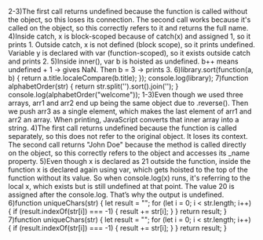 2-3)The first call returns undefined because the function is called without the object, so this loses its connection.
The second call works because it's called on the object, so this correctly refers to it and returns the full name.
4)Inside catch, x is block-scoped because of catch(x) and assigned 1, so it prints 1.
Outside catch, x is not defined (block scope), so it prints undefined.
Variable y is declared with var (function-scoped), so it exists outside catch and prints 2.
5)Inside inner(), var b is hoisted as undefined.
b++ means undefined + 1 → gives NaN.
Then b = 3 → prints 3.
6)library.sort(function(a, b) {
  return a.title.localeCompare(b.title);
});
console.log(library);
7)function alphabetOrder(str) {
  return str.split('').sort().join('');
}
console.log(alphabetOrder("welcome"));
1-3)Even though we used three arrays, arr1 and arr2 end up being the same object due to .reverse(). Then we push arr3 as a single element, which makes the last element of arr1 and arr2 an array. When printing, JavaScript converts that inner array into a string.
4)The first call returns undefined because the function is called separately, so this does not refer to the original object. It loses its context.
The second call returns "John Doe" because the method is called directly on the object, so this correctly refers to the object and accesses its _name property.
5)Even though x is declared as 21 outside the function, inside the function x is declared again using var, which gets hoisted to the top of the function without its value.
So when console.log(x) runs, it's referring to the local x, which exists but is still undefined at that point.
The value 20 is assigned after the console.log.
That’s why the output is undefined.
6)function uniqueChars(str) {
  let result = "";
  for (let i = 0; i < str.length; i++) {
    if (result.indexOf(str[i]) === -1) {
      result += str[i];
    }
  }
  return result;
}
7)function uniqueChars(str) {
  let result = "";
  for (let i = 0; i < str.length; i++) {
    if (result.indexOf(str[i]) === -1) {
      result += str[i];
    }
  }
  return result;
}

